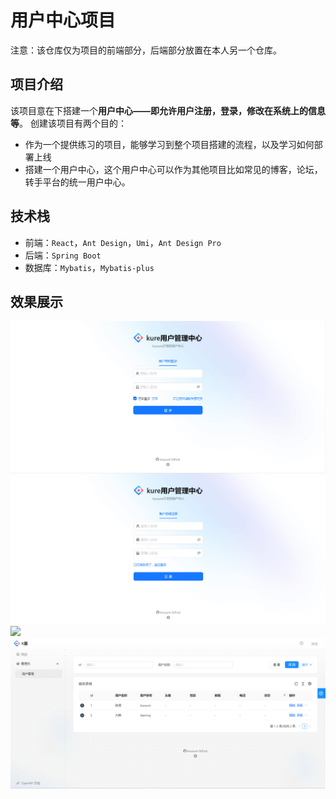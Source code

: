# 用户中心项目

注意：该仓库仅为项目的前端部分，后端部分放置在本人另一个仓库。

## 项目介绍
该项目意在下搭建一个**用户中心——即允许用户注册，登录，修改在系统上的信息等**。
创建该项目有两个目的：
* 作为一个提供练习的项目，能够学习到整个项目搭建的流程，以及学习如何部署上线
* 搭建一个用户中心，这个用户中心可以作为其他项目比如常见的博客，论坛，转手平台的统一用户中心。

## 技术栈
* 前端：`React`，`Ant Design`，`Umi`，`Ant Design Pro`
* 后端：`Spring Boot`
* 数据库：`Mybatis`，`Mybatis-plus`


## 效果展示


<img src="img/登录页.png">
<img src="img/注册页.png">
<img src="img/index页.png">
<img src="img/用户管理页.png">